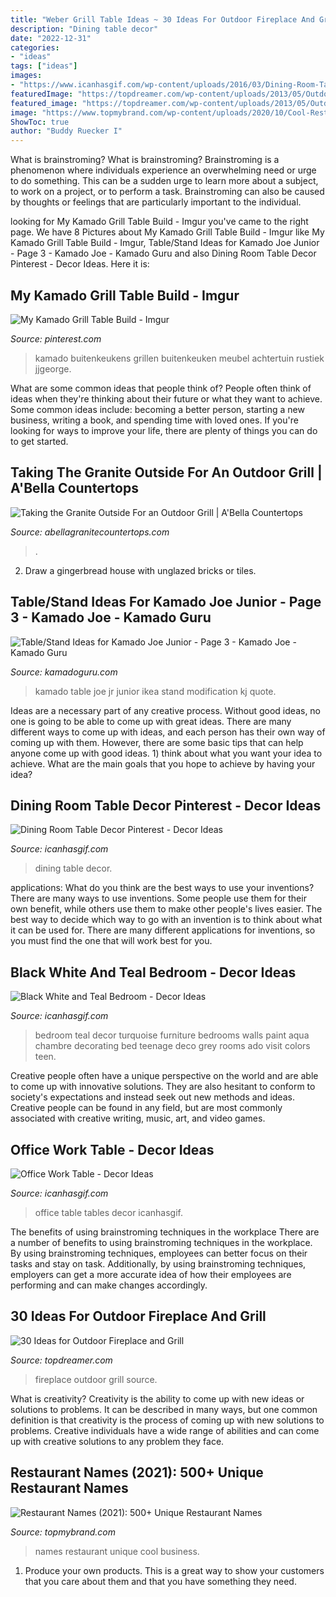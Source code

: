 ```yaml
---
title: "Weber Grill Table Ideas ~ 30 Ideas For Outdoor Fireplace And Grill"
description: "Dining table decor"
date: "2022-12-31"
categories:
- "ideas"
tags: ["ideas"]
images:
- "https://www.icanhasgif.com/wp-content/uploads/2016/03/Dining-Room-Table-Decor-Pinterest.jpg"
featuredImage: "https://topdreamer.com/wp-content/uploads/2013/05/Outdoor-Fireplace-25-634x475.jpg"
featured_image: "https://topdreamer.com/wp-content/uploads/2013/05/Outdoor-Fireplace-25-634x475.jpg"
image: "https://www.topmybrand.com/wp-content/uploads/2020/10/Cool-Restaurant-Names.jpg"
ShowToc: true
author: "Buddy Ruecker I"
---
```



What is brainstroming?
What is brainstroming? Brainstroming is a phenomenon where individuals experience an overwhelming need or urge to do something. This can be a sudden urge to learn more about a subject, to work on a project, or to perform a task. Brainstroming can also be caused by thoughts or feelings that are particularly important to the individual.

	

		
looking for My Kamado Grill Table Build - Imgur you've came to the right page. We have 8 Pictures about My Kamado Grill Table Build - Imgur like My Kamado Grill Table Build - Imgur, Table/Stand Ideas for Kamado Joe Junior - Page 3 - Kamado Joe - Kamado Guru and also Dining Room Table Decor Pinterest - Decor Ideas. Here it is:
		
    
## My Kamado Grill Table Build - Imgur

<img loading=lazy src="https://i.pinimg.com/736x/ea/5f/ea/ea5fea6373643c0c942bdda46e5353b2.jpg" onerror="this.onerror=null;this.src='https://tse4.mm.bing.net/th?id=OIP.wVJYA6ugO8DgnoX2lsqm7wHaJ3&amp;pid=15.1';" alt="My Kamado Grill Table Build - Imgur">

_Source: pinterest.com_

>kamado buitenkeukens grillen buitenkeuken meubel achtertuin rustiek jjgeorge. 

	

What are some common ideas that people think of?
People often think of ideas when they're thinking about their future or what they want to achieve. Some common ideas include: becoming a better person, starting a new business, writing a book, and spending time with loved ones. If you're looking for ways to improve your life, there are plenty of things you can do to get started.

    
## Taking The Granite Outside For An Outdoor Grill | A&#039;Bella Countertops

<img loading=lazy src="https://www.abellagranitecountertops.com/wp-content/uploads/2019/11/20993010_10155632943254476_2140871846654517636_n.jpg" onerror="this.onerror=null;this.src='https://tse1.mm.bing.net/th?id=OIP.3_1F8aSzft7WpuTU8htflwHaJ4&amp;pid=15.1';" alt="Taking the Granite Outside For an Outdoor Grill | A&#039;Bella Countertops">

_Source: abellagranitecountertops.com_

>. 

	

2. Draw a gingerbread house with unglazed bricks or tiles.

    
## Table/Stand Ideas For Kamado Joe Junior - Page 3 - Kamado Joe - Kamado Guru

<img loading=lazy src="https://www.kamadoguru.com/uploads/monthly_2019_06/B1A25704-82DF-4B71-AA4A-750B9C61C90A.jpeg.d0a5e2ce0404b998a9bb2d8b4eb20a36.jpeg" onerror="this.onerror=null;this.src='https://tse4.mm.bing.net/th?id=OIP.wLc3aQFlMJT2wb1zoIro7QHaJ4&amp;pid=15.1';" alt="Table/Stand Ideas for Kamado Joe Junior - Page 3 - Kamado Joe - Kamado Guru">

_Source: kamadoguru.com_

>kamado table joe jr junior ikea stand modification kj quote. 

	

Ideas are a necessary part of any creative process. Without good ideas, no one is going to be able to come up with great ideas. There are many different ways to come up with ideas, and each person has their own way of coming up with them. However, there are some basic tips that can help anyone come up with good ideas. 1) think about what you want your idea to achieve. What are the main goals that you hope to achieve by having your idea?

    
## Dining Room Table Decor Pinterest - Decor Ideas

<img loading=lazy src="https://www.icanhasgif.com/wp-content/uploads/2016/03/Dining-Room-Table-Decor-Pinterest.jpg" onerror="this.onerror=null;this.src='https://tse2.mm.bing.net/th?id=OIP.ScWhBzjSMZz9FePDpBUytwHaFj&amp;pid=15.1';" alt="Dining Room Table Decor Pinterest - Decor Ideas">

_Source: icanhasgif.com_

>dining table decor. 

	

applications: What do you think are the best ways to use your inventions?
There are many ways to use inventions. Some people use them for their own benefit, while others use them to make other people's lives easier. The best way to decide which way to go with an invention is to think about what it can be used for. There are many different applications for inventions, so you must find the one that will work best for you.

    
## Black White And Teal Bedroom - Decor Ideas

<img loading=lazy src="https://www.icanhasgif.com/wp-content/uploads/2015/01/Black-White-and-Teal-Bedroom-1024x774.jpg" onerror="this.onerror=null;this.src='https://tse3.mm.bing.net/th?id=OIP.ca3U70RR_CHPI9UoveSRCgHaFm&amp;pid=15.1';" alt="Black White and Teal Bedroom - Decor Ideas">

_Source: icanhasgif.com_

>bedroom teal decor turquoise furniture bedrooms walls paint aqua chambre decorating bed teenage deco grey rooms ado visit colors teen. 

	

Creative people often have a unique perspective on the world and are able to come up with innovative solutions. They are also hesitant to conform to society's expectations and instead seek out new methods and ideas. Creative people can be found in any field, but are most commonly associated with creative writing, music, art, and video games.

    
## Office Work Table - Decor Ideas

<img loading=lazy src="https://www.icanhasgif.com/wp-content/uploads/2015/03/Office-Work-Table-1024x768.jpg" onerror="this.onerror=null;this.src='https://tse2.mm.bing.net/th?id=OIP.2lRDSLF3cxIXEBYMGFM7fAHaFj&amp;pid=15.1';" alt="Office Work Table - Decor Ideas">

_Source: icanhasgif.com_

>office table tables decor icanhasgif. 

	

The benefits of using brainstroming techniques in the workplace
There are a number of benefits to using brainstroming techniques in the workplace. By using brainstroming techniques, employees can better focus on their tasks and stay on task. Additionally, by using brainstroming techniques, employers can get a more accurate idea of how their employees are performing and can make changes accordingly.

    
## 30 Ideas For Outdoor Fireplace And Grill

<img loading=lazy src="https://topdreamer.com/wp-content/uploads/2013/05/Outdoor-Fireplace-25-634x475.jpg" onerror="this.onerror=null;this.src='https://tse4.mm.bing.net/th?id=OIP.eeBUBJt6gdf0-u3WWIit8AHaFj&amp;pid=15.1';" alt="30 Ideas for Outdoor Fireplace and Grill">

_Source: topdreamer.com_

>fireplace outdoor grill source. 

	

What is creativity?
Creativity is the ability to come up with new ideas or solutions to problems. It can be described in many ways, but one common definition is that creativity is the process of coming up with new solutions to problems. Creative individuals have a wide range of abilities and can come up with creative solutions to any problem they face.

    
## Restaurant Names (2021): 500+ Unique Restaurant Names

<img loading=lazy src="https://www.topmybrand.com/wp-content/uploads/2020/10/Cool-Restaurant-Names.jpg" onerror="this.onerror=null;this.src='https://tse1.mm.bing.net/th?id=OIP.DDnKc1zWxqKDPyT-qAl2kgHaE8&amp;pid=15.1';" alt="Restaurant Names (2021): 500+ Unique Restaurant Names">

_Source: topmybrand.com_

>names restaurant unique cool business. 

	

1. Produce your own products. This is a great way to show your customers that you care about them and that you have something they need.

